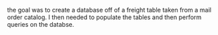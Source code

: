 the goal was to create a database off of a freight table taken from a mail order catalog. I then needed to populate the tables and then perform queries on the databse.
